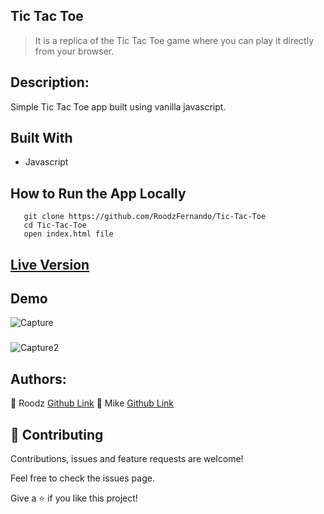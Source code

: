 ## Tic Tac Toe
> It is a replica of the Tic Tac Toe game where you can play it directly from your browser.

## Description:

 Simple Tic Tac Toe app built using vanilla javascript.

## Built With
- Javascript

## How to Run the App Locally
```
   git clone https://github.com/RoodzFernando/Tic-Tac-Toe
   cd Tic-Tac-Toe
   open index.html file

```
## [Live Version](https://raw.githack.com/RoodzFernando/Tic-Tac-Toe/master/index.html)

## Demo
![Capture](https://user-images.githubusercontent.com/50186903/82951160-af0b5680-9f74-11ea-87f8-75266bcb7d05.PNG)

###

![Capture2](https://user-images.githubusercontent.com/50186903/82951494-453f7c80-9f75-11ea-8bc4-cbcf9584ae10.PNG)


## Authors:
👤 Roodz
[Github Link](https://github.com/RoodzFernando)
👤 Mike
[Github  Link](https://github.com/MarvellousUbani)

## 🤝 Contributing
Contributions, issues and feature requests are welcome!

Feel free to check the issues page.


Give a ⭐️ if you like this project!
